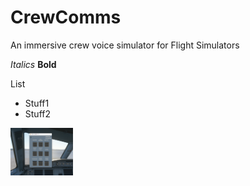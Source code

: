 # CrewComms
An immersive crew voice simulator for Flight Simulators

*Italics*
**Bold**

List
- Stuff1
- Stuff2

<img align="top" width="100" src="https://github.com/ProIntegritate/CrewComms/blob/master/Demo.png" />



